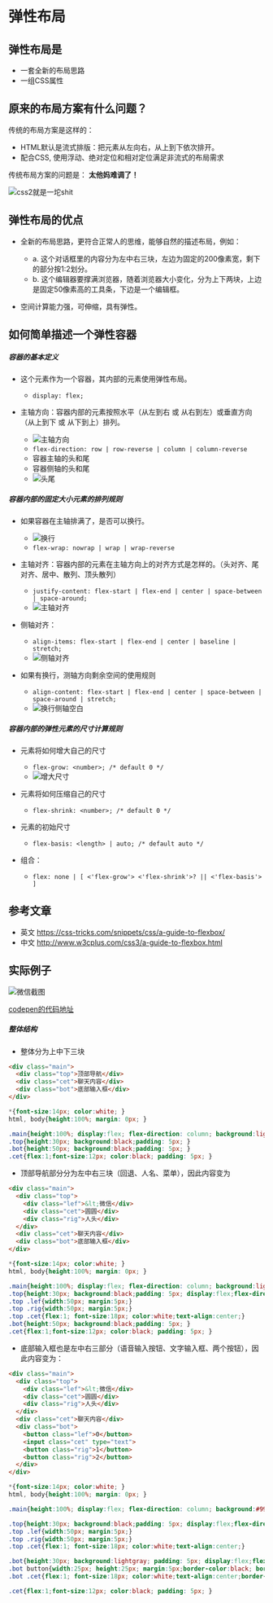 # 弹性布局

## 弹性布局是

* 一套全新的布局思路
* 一组CSS属性

## 原来的布局方案有什么问题？

传统的布局方案是这样的：

* HTML默认是流式排版：把元素从左向右，从上到下依次排开。
* 配合CSS, 使用浮动、绝对定位和相对定位满足非流式的布局需求

传统布局方案的问题是： **太他妈难调了！**

![css2就是一坨shit](./assert/03/css_shit.gif)

## 弹性布局的优点

* 全新的布局思路，更符合正常人的思维，能够自然的描述布局，例如：
  + a. 这个对话框里的内容分为左中右三块，左边为固定的200像素宽，剩下的部分按1:2划分。
  + b. 这个编辑器要撑满浏览器，随着浏览器大小变化，分为上下两块，上边是固定50像素高的工具条，下边是一个编辑框。

* 空间计算能力强，可伸缩，具有弹性。

## 如何简单描述一个弹性容器

##### 容器的基本定义

* 这个元素作为一个容器，其内部的元素使用弹性布局。
  + `display: flex;`

* 主轴方向：容器内部的元素按照水平（从左到右 或 从右到左）或垂直方向（从上到下 或 从下到上）排列。
  + ![主轴方向](./assert/03/flex_direction.jpg)
  + `flex-direction: row | row-reverse | column | column-reverse`
  + 容器主轴的头和尾
  + 容器侧轴的头和尾
  + ![头尾](./assert/03/flex_start_end.jpg)

##### 容器内部的固定大小元素的排列规则

* 如果容器在主轴排满了，是否可以换行。
  + ![换行](./assert/03/flex_wrap.jpg)
  + `flex-wrap: nowrap | wrap | wrap-reverse`

* 主轴对齐：容器内部的元素在主轴方向上的对齐方式是怎样的。（头对齐、尾对齐、居中、散列、顶头散列）
  + `justify-content: flex-start | flex-end | center | space-between | space-around;`
  + ![主轴对齐](./assert/03/justify_content.jpg)

* 侧轴对齐：
  + `align-items: flex-start | flex-end | center | baseline | stretch;`
  + ![侧轴对齐](./assert/03/align_items.jpg)

* 如果有换行，测轴方向剩余空间的使用规则
  + `align-content: flex-start | flex-end | center | space-between | space-around | stretch;`
  + ![换行侧轴空白](./assert/03/align_content.jpg)

##### 容器内部的弹性元素的尺寸计算规则

* 元素将如何增大自己的尺寸
  + `flex-grow: <number>; /* default 0 */`
  + ![增大尺寸](./assert/03/flex_grow.jpg)

* 元素将如何压缩自己的尺寸
  + `flex-shrink: <number>; /* default 0 */`

* 元素的初始尺寸
  + `flex-basis: <length> | auto; /* default auto */`

* 组合：
  + `flex: none | [ <'flex-grow'> <'flex-shrink'>? || <'flex-basis'> ]`

## 参考文章

* 英文 https://css-tricks.com/snippets/css/a-guide-to-flexbox/
* 中文 http://www.w3cplus.com/css3/a-guide-to-flexbox.html

## 实际例子

![微信截图](./assert/03/weixin_snap.jpg)

[codepen的代码地址](http://codepen.io/anon/pen/gPVjmg)

##### 整体结构

* 整体分为上中下三块

```html
<div class="main">
  <div class="top">顶部导航</div>
  <div class="cet">聊天内容</div>
  <div class="bot">底部输入框</div>
</div>
```

```css
*{font-size:14px; color:white; }
html, body{height:100%; margin: 0px; }

.main{height:100%; display:flex; flex-direction: column; background:lightgray; }
.top{height:30px; background:black;padding: 5px; }
.bot{height:50px; background:black;padding: 5px; }
.cet{flex:1;font-size:12px; color:black; padding: 5px; }
```

* 顶部导航部分分为左中右三块（回退、人名、菜单），因此内容变为

```html
<div class="main">
  <div class="top">
    <div class="lef">&lt;微信</div>
    <div class="cet">圆圆</div>
    <div class="rig">人头</div>
  </div>
  <div class="cet">聊天内容</div>
  <div class="bot">底部输入框</div>
</div>
```

```css
*{font-size:14px; color:white; }
html, body{height:100%; margin: 0px; }

.main{height:100%; display:flex; flex-direction: column; background:lightgray; }
.top{height:30px; background:black;padding: 5px; display:flex;flex-direction: row;}
.top .lef{width:50px; margin:5px;}
.top .rig{width:50px; margin:5px;}
.top .cet{flex:1; font-size:18px; color:white;text-align:center;}
.bot{height:50px; background:black;padding: 5px; }
.cet{flex:1;font-size:12px; color:black; padding: 5px; }
```

* 底部输入框也是左中右三部分（语音输入按钮、文字输入框、两个按钮），因此内容变为：

```html
<div class="main">
  <div class="top">
    <div class="lef">&lt;微信</div>
    <div class="cet">圆圆</div>
    <div class="rig">人头</div>
  </div>
  <div class="cet">聊天内容</div>
  <div class="bot">
    <button class="lef">0</button>
    <input class="cet" type="text">
    <button class="rig">1</button>
    <button class="rig">2</button>
  </div>
</div>
```

```css
*{font-size:14px; color:white; }
html, body{height:100%; margin: 0px; }

.main{height:100%; display:flex; flex-direction: column; background:#999; }

.top{height:30px; background:black;padding: 5px; display:flex;flex-direction: row;}
.top .lef{width:50px; margin:5px;}
.top .rig{width:50px; margin:5px;}
.top .cet{flex:1; font-size:18px; color:white;text-align:center;}

.bot{height:30px; background:lightgray; padding: 5px; display:flex;flex-direction: row;}
.bot button{width:25px; height:25px; margin:5px;border-color:black; border-radius:10px;color:black;}
.bot .cet{flex:1; font-size:18px; color:white;text-align:center;border-radius:5px;}

.cet{flex:1;font-size:12px; color:black; padding: 5px; }
```